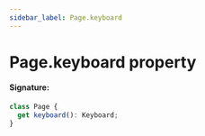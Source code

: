 ```yaml
---
sidebar_label: Page.keyboard
---
```


# Page.keyboard property

#### Signature:

```typescript
class Page {
  get keyboard(): Keyboard;
}
```
